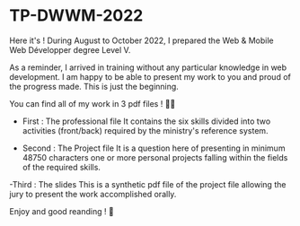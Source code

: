 # TP-DWWM-2022

Here it's ! During August to October 2022, I prepared the Web &amp; Mobile Web Développer degree Level V.

As a reminder, I arrived in training without any particular knowledge in web development. I am happy to be able to present my work to you and proud of the progress made. This is just the beginning.

You can find all of my work in 3 pdf files ! 💪🏼  

- First : The professional file
It contains the six skills divided into two activities (front/back) required by the ministry's reference system.

- Second : The Project file
It is a question here of presenting in minimum 48750 characters one or more personal projects falling within the fields of the required skills.

-Third : The slides
This is a synthetic pdf file of the project file allowing the jury to present the work accomplished orally.

Enjoy and good reanding ! 🚀
